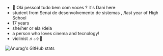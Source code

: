 
- 👋 Olá pessoal tudo bem com voces ? it´s Dani here
- student from Senai de desenvolvemento de sistemas , /last year of High School
- 17 years
- she/her  or ela /dela
- a person who loves cinema and tecnology!
- violinist ♬܀⊹🎻
 
![Anurag's GitHub stats](https://github-readme-stats.vercel.app/api?username=danidani1907&show_icons=true&theme=radical)
